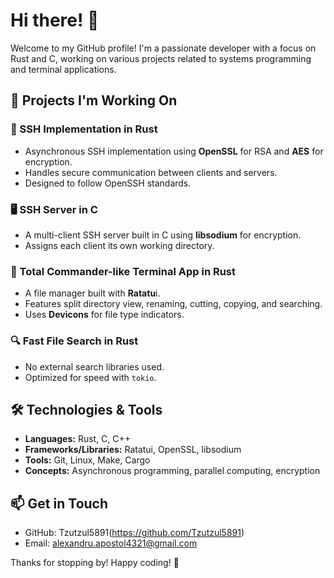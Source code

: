# Hi there! 👋

Welcome to my GitHub profile! I'm a passionate developer with a focus on Rust and C, working on various projects related to systems programming and terminal applications.

## 🚀 Projects I'm Working On

### 🔐 SSH Implementation in Rust
- Asynchronous SSH implementation using **OpenSSL** for RSA and **AES** for encryption.
- Handles secure communication between clients and servers.
- Designed to follow OpenSSH standards.

### 🖥️ SSH Server in C
- A multi-client SSH server built in C using **libsodium** for encryption.
- Assigns each client its own working directory.

### 📂 Total Commander-like Terminal App in Rust
- A file manager built with **Ratatu**i.
- Features split directory view, renaming, cutting, copying, and searching.
- Uses **Devicons** for file type indicators.

### 🔍 Fast File Search in Rust
- No external search libraries used.
- Optimized for speed with `tokio`.

## 🛠️ Technologies & Tools
- **Languages:** Rust, C, C++
- **Frameworks/Libraries:** Ratatui, OpenSSL, libsodium
- **Tools:** Git, Linux, Make, Cargo
- **Concepts:** Asynchronous programming, parallel computing, encryption

## 📫 Get in Touch
- GitHub: Tzutzul5891(https://github.com/Tzutzul5891)
- Email: alexandru.apostol4321@gmail.com

Thanks for stopping by! Happy coding! 🚀

